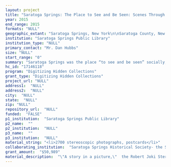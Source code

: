 ```yaml
--- 
layout: project 
title: "Saratoga Springs: The Place to See and Be Seen: Scenes Through the Eyes of Merchandizing Photographers"
year: 2015
end_range: 2015
formats: "NULL"
geographic_extant: "Saratoga Springs, New York\n\nSaratoga County, New York"
institution: "Saratoga Springs Public Library"
institution_type: "NULL"
primary_contact: "Mr. Dan Hubbs"
size: "NULL"
start_range: "0"
summary: "Saratoga Springs was the place “to see and be seen” socially, and the popularity of stereographic images of the \"scenes\"  was international. While many of these images exist in multiple repositories, often the descriptions are minimal and the people unidentified. The goal of this eighteen month project is to make available to researchers the stereoscopic and postcard images, with corresponding metadata and contextual descriptions that are currently hidden in the collections of Saratoga Springs Public Library and the Saratoga Springs Historical Society . The largest collection is the Robert Joki Stereoscopic Collection which is comprised of over 1400 images; many considered unique not only because of the scenes they depict but because of the reputation, style and popularity of the photographer. In addition to the Joki Collection, SSPL and the SSHS hold an additional 325 orphan images and approximately 900 postcards to also be included in the project."
hc_id: "17146118"
program: "Digitizing Hidden Collections"
grant_type: "Digitizing Hidden Collections"
project_url: "NULL"
address1:  "NULL"
address2:  "NULL"
city:  "NULL"
state:  "NULL"
zip: "NULL"
repository_url:  "NULL"
funded:  "FALSE"
p1_institution:  "Saratoga Springs Public Library"
p2_name:  ""
p2_institution:  "NULL"
p3_name:  ""
p3_institution:  "NULL"
material_string: "<li>2700 stereoscopic photographs, postcards</li>"
collaborating_institution:  "Saratoga Springs Historical Society- the Saratoga History Museum"
grant_amount:  "$50,989"
material_description:  "\"A story in a picture,\"  the Robert Joki Stereoview Collection at SSPL illustrates the rich history of the city as primarily seen during the Victorian Era and the Gilded Age. Purchased by the Friends of SSPL in 2013 from Joki's estate, it is one of the largest collections of stereographic images pertaining to nineteenth century Saratoga Springs in existence. In addition, 300 images from the collections of SSPL and the SSHS are included. The Saratoga postcard collection, an artificial collection of postcards held by SSPL, captures scenes dating from app. 1900 to 2015.\n\n\"Sa-ragh-to-ga,\"  Mohawk for the revered hunting ground of the indigenous people, was not populated with colonists until circa 1775 and the town was not incorporated until 1819. Within 50 years, it had grown into a resort area attracting the rich, the famous, and those seeking health cures or the excitement of gaming. From the Native's discovery of the healthful properties of the waters to the Revolutionary War's Battle of Saratoga, the founding of the Saratoga Race Track, the development of the Spa as a world renowned medical facility, and the Gambling Era, Saratoga Springs' history has had profound local and national significance. Arrivals to holiday were announced in the daily newspaper- names like Vanderbilt, Whitney, Twain, Roosevelt. The hotels, some of the largest in the world, accommodated them in grandeur while contingents of Eastern Europeans came for the waters and stayed in what is proudly known as \" the Gut.\"  Also depicted in the images are many locals working the hotels and gaming establishments. \n\nThe name \"Saratoga\"  has been used in over 20 towns in the US and as far away as Australia. Florida's Disney World has modeled the Saratoga Spring's Resort and Spa after the \"August Place to Be\"  as the City has been known."
---
```

